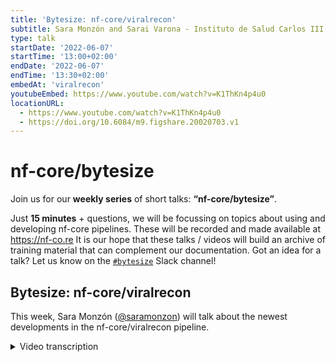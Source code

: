```yaml
---
title: 'Bytesize: nf-core/viralrecon'
subtitle: Sara Monzón and Sarai Varona - Instituto de Salud Carlos III, Madrid, Spain
type: talk
startDate: '2022-06-07'
startTime: '13:00+02:00'
endDate: '2022-06-07'
endTime: '13:30+02:00'
embedAt: 'viralrecon'
youtubeEmbed: https://www.youtube.com/watch?v=K1ThKn4p4u0
locationURL:
  - https://www.youtube.com/watch?v=K1ThKn4p4u0
  - https://doi.org/10.6084/m9.figshare.20020703.v1
---
```


# nf-core/bytesize

Join us for our **weekly series** of short talks: **“nf-core/bytesize”**.

Just **15 minutes** + questions, we will be focussing on topics about using and developing nf-core pipelines.
These will be recorded and made available at <https://nf-co.re>
It is our hope that these talks / videos will build an archive of training material that can complement our documentation. Got an idea for a talk? Let us know on the [`#bytesize`](https://nfcore.slack.com/channels/bytesize) Slack channel!

## Bytesize: nf-core/viralrecon

This week, Sara Monzón ([@saramonzon](https://github.com/saramonzon)) will talk about the newest developments in the nf-core/viralrecon pipeline.

<details markdown="1"><summary>Video transcription</summary>
:::note
The content has been edited to make it reader-friendly
:::

[0:01](https://www.youtube.com/watch?v=K1ThKn4p4u0&t=1)
(host) Hello, everyone. My name is Franziska Bonath. I'm the host of today's Bytesize Talk. And with me are Sarah Monzón and Sarai Varona from the Institute of Health, Carlos III. They are talking today about the nf-core pipeline viralrecon - updates and use cases. And up to you.

[0:28](https://www.youtube.com/watch?v=K1ThKn4p4u0&t=28)
Thank you very much. Hello, everyone. We're really glad to be here today to talk about nf-core/viralrecon. This is the second talk regarding this pipeline, but the first one as a bytesize, I think. So we want to talk about some updates and some new functionality we've added to the pipeline in the last year and a half. And also, we want to speak about some use cases we've been using in our lab using viralrecon as the main character.

[1:04](https://www.youtube.com/watch?v=K1ThKn4p4u0&t=64)
We're going to start with a brief road map, development map, followed by the major functionalities in the last releases. And as use cases, we're going to talk about the Relecov Network, which is the genomic surveillance network for SARS-CoV-2 in Spain, where we use viralrecon for data analysis. We're going to talk about a paper we participated regarding a study of a long-term COVID patient. And also, we're going to speak a little bit about the work we are currently doing, studying the multi-country monkeypox outbreak in ISCIII, where we are also using viralrecon.

[1:46](https://www.youtube.com/watch?v=K1ThKn4p4u0&t=106)
As a roadmap, this pipeline was first started, the first release was in June 2020, but we started the development in March, more or less. The second major release was a year later, in May 2021, where the pipeline was rewritten using the DSL2 implementation. And also, a new whole branch of the pipeline was added for Nanopore data analysis. Also, Pangolin and nexclade was included for lineage assignment for SARS-CoV-2. Just a few months ago, in February, we created a new release, 2.3, that included some fixes regarding problems or decision-taking from ivar consensus. We're going to talk about this functionality deeper in the next slide.

[2:46](https://www.youtube.com/watch?v=K1ThKn4p4u0&t=166)
Currently, we are in the version 2.4.1, and this is the major functionality we've added. The Nanopore branch of the pipeline allows us to handle both Illumina reads and Nanopore reads using viralrecon. For Nanopore data, the ARTIC Network pipeline is used. A variant calling and consensus genome output is generated and also Nextclade and Pangolin for lineage assignment is computed over this consensus genome.

[3:26](https://www.youtube.com/watch?v=K1ThKn4p4u0&t=206)
One of the main functionality added in the version 2.3 is that now the user can determine which variant caller, which combination of variant caller or consensus generation software should be used. Until this version, by default, ivar variants always used ivar consensus as the software for generating the consensus, but now you can combine them. You can use ivar variants for variant calling and Bcftools consensus or the other way around, providing more flexibility for the user and also more capacity for the decision of how the consensus will be generated. This is one of the main functionality and this is important because it changes the output or the way the consensus is generated from previous versions.

[4:21](https://www.youtube.com/watch?v=K1ThKn4p4u0&t=261)
Now the default is to use ivar variants as the variant caller and Bcftool consensus as the consensus generated. We've taken this decision due to some behavior of ivar that may not be desired for this case and some known issues of ivar consensus, that are not yet addressed by the software. For example, here we see that ivar includes low frequency selections and when we use viralrecon, we select a threshold for including variants in the consensus. For example, the default parameter is that we include variants in consensus that meet the criteria of more than 0.75 allele frequency. In this case, we see that even if we use this criteria in viralrecon, we see that this selection, which is 0.43 of allele frequency, is included in the consensus where the reference should be included. Here we can see the reference, the consensus generated by Bcftools and the consensus generated by ivar. Ivar is included and low frequency selected that shouldn't be there if you don't want to.

[5:42](https://www.youtube.com/watch?v=K1ThKn4p4u0&t=342)
A known issue about ivar is that it has some issues regarding the calculation of default coverage of insertions and deletions. Here we can see that this is a low frequency deletion as the previous example. Again, the reference, the Bcftools consensus and the ivar consensus and here we see the low frequency deletion but an N and a mask position is added even if we have enough coverage in this area. So this is an issue about the depth of coverage calculation that is fixed using Bcftools consensus instead of ivar.

[6:27](https://www.youtube.com/watch?v=K1ThKn4p4u0&t=387)
There is another issue why we selected Bcftools consensus. It is not an error of ivar consensus, it is just the behavior how ivar creates the consensus which may not be the behavior the user wants. That's the main difference between Bcftools consensus and ivar. If you want to include variants regarding intra-host via reliability or consensus, for example in this case, we have two positions here where ivar includes ambiguous nucleotides. This is because in this position, in order to meet the criteria of 0.75, ivar needs to add two nucleotides in this position. That's because we add the ambiguous nucleotide. In this case, if we only want to add the majority or the more representative nucleotide (in this case is A or G) these are the only two nucleotides that meet the criteria of more than 0.75. So it depends if you want to add all the information of intra-host via reliability in your consensus or you don't want to include this noise in your consensus. Ivar includes the ambiguous nucleotides because it includes the majority and the behavior is to include the majority alleles until you meet certain criteria. Bcftool consensus only includes variants that are more than a low frequency.

[8:15](https://www.youtube.com/watch?v=K1ThKn4p4u0&t=495)
Another issue is just another example of the previous one. This is also an deletion in low frequency variants. We see that ivar is including ends, masking sequences that could make problems when you upload to GSAID. Instead of including the reference or the deletion. But this is an area well covered, but ivar is only including ends instead of the nucleotides or the deletion.

[8:56](https://www.youtube.com/watch?v=K1ThKn4p4u0&t=536)
Another functionality we've added in this case, we are going to talk about two new functionalities regarding the script that converts the ivar output to VCF format. There we added two new functionalities regarding codon merging and strand bias. In the case of codon merging, we mean that when the variant of concern, B.1.1.7, appears in a new complex variant, it appears as a variant for SARS-CoV-2. And we realized that for this complex variant it changes the three nucleotides in a codon. The variant callers, ivar and all the variant callers reported the variants as three lines for three different changes. This is a problem because you don't have the correct annotation. These are three changes that change the codon entirely, so the amino acid is changed completely. If you have it in three lines, the annotation wouldn't be correct, not for ivar, not for SNPF. So we've created a function that goes position by position, reading the TCF file from ivar. And we check if they are consecutive. And if we found two or three positions that are consecutive, we check if they belong to the same codon. If they belong to the same codon, like this case, we see that the reference codon is exactly the same for the three positions. We collapse these three lines in just one. So the reference has the three alleles and the alternative has the three alleles. This makes that SNPF annotates the amino acid change correctly, fixing this issue. And this is included in the ivar variants script.

[10:56](https://www.youtube.com/watch?v=K1ThKn4p4u0&t=656)
And another one is, as we all know, NGS data are prone for certain bias, strand bias is one of them. Here we found a strand bias. For example, when we have a variant that is only supported for forward or reverse strand reads. And this is normally creating a small probability that the variant is a false positive. A strand bias is usually corrected by most of the variant colors we have nowadays, but ivar still lacks this functionality. So we've added this annotation in the ivar output conversion to VCF. What we do is to create a contingency table regarding the forward and reverse strand reads for the reference and the right alleles. We calculate a first test and we mark as a strand bias position when the p-value is less than 0.05. This formula is obtained from the tutorial from GATK.

[12:07](https://www.youtube.com/watch?v=K1ThKn4p4u0&t=727)
Finally, the new output for reporting variants is included also in the version 2.3. This is really useful because we combine the data from the variant calling, the anotation and also the lineage assignment. And this provides a good way to study, for example, metagenomics data from a sewage SARS-CoV-2 data. It is really useful for variant inspection, for studying co-infections, et cetera.
And now Sara is going to talk to you about the use cases.

[12:51](https://www.youtube.com/watch?v=K1ThKn4p4u0&t=771)
Yes. Now I'm going to explain you three use cases of viralrecon here in the Institute of Health, Carlos III. The first one is the RELECOV Network, which is founded by the HERA-Incubator program and is a Spanish network that aims to create a SARS-CoV-2 surveillance at national level based on genomic sequencing.
In this network, the microbiology labs from hospitals are going to select the samples to be sequenced based on criteria established by public health authorities. And they are going to sequence those samples. Then they will send the FASTQ files to the RELECOV platform here in the ISC. And we are going to analyze those samples with viralrecon.

[13:43](https://www.youtube.com/watch?v=K1ThKn4p4u0&t=823)
We are going to be able to see the national evolution of the viral variants and viral lineage. Also we are going to share genomic data with databases such as GISAID or ENA. The idea is that we will give support and information to the different labs that are inside the RELECOV Network.
As you can see in this schema, there is at least one group in each of the autonomous communities in Spain that are included in the network. So all together, we are going to create a national surveillance of SARS-CoV-2 and probably learn from this approach how to extend it to other pathogens.

[14:34](https://www.youtube.com/watch?v=K1ThKn4p4u0&t=874)
This would be a general schema on how the samples are sequenced and analyzed here in the Institute of Health Carlos III, after two days of sequencing samples. They are going to be stored in a hard disk cabin and processed in a high-processing computing server here in the Institute of Health using viralrecon. And then the results are going to be redirected to the microbiology labs.

[15:05](https://www.youtube.com/watch?v=K1ThKn4p4u0&t=905)
The second example is about an immuno-depressed woman that had prolonged viral replication. She was receiving immuno-chemotherapy. And after the last cycle of immuno-chemotherapy, six months after, she was admitted in the hospital after being positive for SARS-CoV-2 in a RT-PCR. After nine months of being discharged and re-admitted in the hospital, being RT-PCR positive for SARS-CoV-2 and receiving antiviral drugs and convalescent plasma, the woman died. What we saw after 257 days of collecting 12 samples for sequencing is that the last sample obtained had accumulated 29 nucleotide mutations and 22 amino acid mutations using viralrecon in the mapping approach with the Wuhan reference genome.

[16:11](https://www.youtube.com/watch?v=K1ThKn4p4u0&t=971)
For this, we used viralrecon version 1.2 in development version. Something interesting is that we used the long variant table that Sara explained to create this plot where we selected the low frequency variants to see how they were changing over time in this patient. We have in the x-axis the date of sample collection and in the y-axis the allele frequency. Each line and dot represents one variant in the sample. When no dot is shown it means that that position didn't have enough coverage in the sample. So in this example, we can see that the ORF1AB mutations are mostly present in the non-structural protein 3. Something similar happens with the S-gene where most of the variants are accumulated in the spike protein S1. Also, we found one of the variants that was afterwards considered as a mutation of concern of the delta variant inside this woman when the delta variant wasn't circulating in Spain.

[17:38](https://www.youtube.com/watch?v=K1ThKn4p4u0&t=1058)
Something interesting we found selecting this low frequency variants is that we saw patterns of different viral subpopulations competing intra-host. So we think that there was an intra-host mutation and competition between the virus subpopulation and also that those antiviral drugs were selecting resistant viruses.

[18:11](https://www.youtube.com/watch?v=K1ThKn4p4u0&t=1091)
The last example is the most recent one and it describes how we at the Institute of Health Carlos III treated the multi-country monkeypox outbreak in non-endemic countries. We sequenced 28 samples and we used the latest version of viralrecon to obtain different FASTA genomes for both de-novo assembly and mapping approach against three different monkeypox genomes. We obtained, using an Illumina NovaSeq with 1x150 reads, 33 samples that had 100% of the reference genome covered, with at least a ten-fold depth. We used the mapping consensus FASTA files and de-novo assembly FASTA files to create multiple sequence alignments and see the performance of both approaches. We saw that the ends of the reference genome couldn't be assembled with the de-novo assembly approach, but with the mapping approach we could see that there was enough coverage to obtain those sequences.

[19:37](https://www.youtube.com/watch?v=K1ThKn4p4u0&t=1177)
In the plasmid ID plots obtained with viralrecon we can see how in the de-novo assembly the right and left ends of the reference genome are missing. A monkeypox genome has short tandem repeats that we were trying to discover if this approach was able to obtain the exact number of short tandem repeats in our samples. We found that in the de-novo assembly approach when the short tandem repeats were inside different contigs, abacas introduces ends in between the context so we couldn't reconstruct the real short tandem repeat scaffold. In the mapping approach we saw that we had enough coverage to cover the reference short tandem repeats but that we are limited to the number of SDRs present in the reference. So in order to discover the real number of repeats present in our monkeypox samples we are trying to sequence the best covered sample with MiSeq 2x300. This is going to be analyzed with the latest version of viralrecon and with Oxford Nanopore technologies. We keep working on that so we can't tell you anything yet.

[21:06](https://www.youtube.com/watch?v=K1ThKn4p4u0&t=1266)
Well this is everything thank you very much for your attention. Thank you to all the people that developed viralrecon with us and to the reference laboratories in the institute and the economic unit for all this work. Thank you.
(host) Thank you very much. So now we have time for some questions for anyone. No? If there are no questions I also want to mention that you can always ask questions later on on the slack bytesize channel and this video will be uploaded to youtube later. Thank you very much again and I also would like to thank the Chan Zuckerberg Initiative for funding these talks.

</details>
